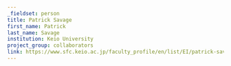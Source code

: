 ```yaml
---
_fieldset: person
title: Patrick Savage
first_name: Patrick
last_name: Savage
institution: Keio University
project_group: collaborators
link: https://www.sfc.keio.ac.jp/faculty_profile/en/list/EI/patrick-savage.html
---
```

